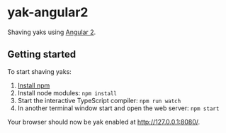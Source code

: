 yak-angular2
============

Shaving yaks using [Angular 2](https://angular.io/).

Getting started
---------------

To start shaving yaks:

1. [Install npm](https://docs.npmjs.com/getting-started/installing-node)
2. Install node modules: `npm install`
3. Start the interactive TypeScript compiler: `npm run watch`
4. In another terminal window start and open the web server: `npm start`

Your browser should now be yak enabled at http://127.0.0.1:8080/.
